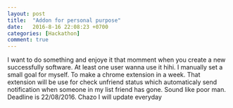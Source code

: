 ```yaml
---
layout: post
title:  "Addon for personal purpose"
date:   2016-8-16 22:08:23 +0700
categories: [Hackathon]
comment: true
---
```

I want to do something and enjoye it that momment when you create a new successfully software.
At least one user wanna use it hihi. I manually set a small goal for myself. To make a chrome extension in a week. 
That extension will be use for check unfriend status which automaticaly send notification when someone in my list friend has gone.
Sound like poor man. Deadline is 22/08/2016. Chazo
I will update everyday
